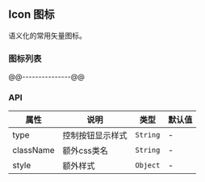 ## Icon 图标
语义化的常用矢量图标。
### 图标列表
@@---------------@@
### API
属性 | 说明 | 类型 | 默认值
-----|------| ---- | ---
type | 控制按钮显示样式 | ```String``` | -
className | 额外css类名 | ```String``` | -
style | 额外样式 | ```Object``` | -